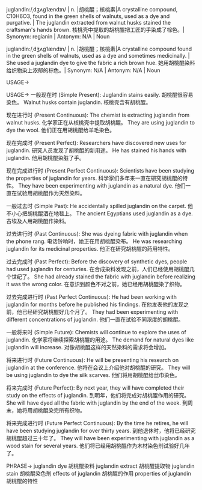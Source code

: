 juglandin:/ˌdʒʌɡˈlændɪn/ | n. |胡桃醌；核桃素|A crystalline compound, C10H6O3, found in the green shells of walnuts, used as a dye and purgative. | The juglandin extracted from walnut husks stained the craftsman's hands brown.  核桃壳中提取的胡桃醌把工匠的手染成了棕色。| Synonym:  regianin | Antonym: N/A | Noun

juglandin:/ˌdʒʌɡˈlændɪn/ | n. |胡桃醌；核桃素|A crystalline compound found in the green shells of walnuts, used as a dye and sometimes medicinally. |  She used a juglandin dye to give the fabric a rich brown hue. 她用胡桃醌染料给织物染上浓郁的棕色。| Synonym:  N/A | Antonym: N/A | Noun


USAGE->

USAGE->
一般现在时 (Simple Present):
Juglandin stains easily. 胡桃醌很容易染色。
Walnut husks contain juglandin.  核桃壳含有胡桃醌。

现在进行时 (Present Continuous):
The chemist is extracting juglandin from walnut husks.  化学家正在从核桃壳中提取胡桃醌。
They are using juglandin to dye the wool.  他们正在用胡桃醌给羊毛染色。

现在完成时 (Present Perfect):
Researchers have discovered new uses for juglandin.  研究人员发现了胡桃醌的新用途。
He has stained his hands with juglandin. 他用胡桃醌染脏了手。

现在完成进行时 (Present Perfect Continuous):
Scientists have been studying the properties of juglandin for years. 科学家们多年来一直在研究胡桃醌的特性。
They have been experimenting with juglandin as a natural dye.  他们一直在试验用胡桃醌作为天然染料。

一般过去时 (Simple Past):
He accidentally spilled juglandin on the carpet. 他不小心把胡桃醌洒在地毯上。
The ancient Egyptians used juglandin as a dye. 古埃及人用胡桃醌作染料。

过去进行时 (Past Continuous):
She was dyeing fabric with juglandin when the phone rang.  电话铃响时，她正在用胡桃醌染布。
He was researching juglandin for its medicinal properties. 他正在研究胡桃醌的药用特性。

过去完成时 (Past Perfect):
Before the discovery of synthetic dyes, people had used juglandin for centuries.  在合成染料发现之前，人们已经使用胡桃醌几个世纪了。
She had already stained the fabric with juglandin before realizing it was the wrong color. 在意识到颜色不对之前，她已经用胡桃醌染了织物。

过去完成进行时 (Past Perfect Continuous):
He had been working with juglandin for months before he published his findings.  在他发表他的发现之前，他已经研究胡桃醌好几个月了。
They had been experimenting with different concentrations of juglandin.  他们一直在试验不同浓度的胡桃醌。


一般将来时 (Simple Future):
Chemists will continue to explore the uses of juglandin. 化学家将继续探索胡桃醌的用途。
The demand for natural dyes like juglandin will increase.  对像胡桃醌这样的天然染料的需求将会增加。

将来进行时 (Future Continuous):
He will be presenting his research on juglandin at the conference. 他将在会议上介绍他对胡桃醌的研究。
They will be using juglandin to dye the silk scarves. 他们将用胡桃醌给丝巾染色。

将来完成时 (Future Perfect):
By next year, they will have completed their study on the effects of juglandin. 到明年，他们将完成对胡桃醌作用的研究。
She will have dyed all the fabric with juglandin by the end of the week.  到周末，她将用胡桃醌染完所有织物。

将来完成进行时 (Future Perfect Continuous):
By the time he retires, he will have been studying juglandin for over thirty years. 到他退休时，他将已经研究胡桃醌超过三十年了。
They will have been experimenting with juglandin as a wood stain for several years. 他们将已经用胡桃醌作为木材染色剂试验好几年了。

PHRASE->
juglandin dye 胡桃醌染料
juglandin extract 胡桃醌提取物
juglandin stain 胡桃醌染色剂
effects of juglandin 胡桃醌的作用
properties of juglandin 胡桃醌的特性
